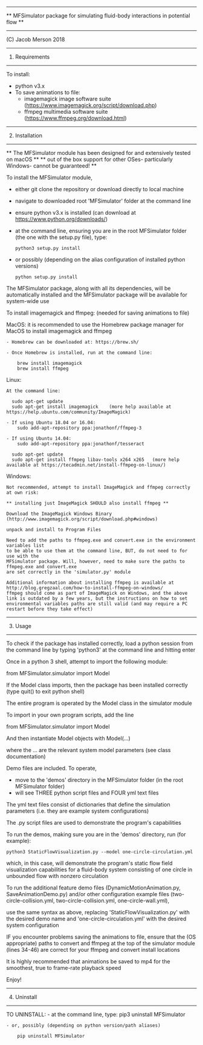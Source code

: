 ***********************************************************************************
**  MFSimulator package for simulating fluid-body interactions in potential flow **
***********************************************************************************

(C) Jacob Merson 2018

***********************************************************************************
1. Requirements
***********************************************************************************

To install:
  - python v3.x
- To save animations to file:
  - imagemagick image software suite      (https://www.imagemagick.org/script/download.php)
  - ffmpeg multimedia software suite      (https://www.ffmpeg.org/download.html)
  
  
***********************************************************************************
2. Installation
***********************************************************************************

** The MFSimulator module has been designed for and extensively tested on macOS **
** out of the box support for other OSes- particularly Windows- cannot be guaranteed! **

To install the MFSimulator module,

  - either git clone the repository or download directly to local machine
  - navigate to downloaded root 'MFSimulator' folder at the command line
  - ensure python v3.x is installed (can download at https://www.python.org/downloads/)
  - at the command line, ensuring you are in the root MFSimulator folder (the one with the setup.py file), type:
        
        python3 setup.py install
        
  - or possibly (depending on the alias configuration of installed python versions)
        
        python setup.py install
        
  The MFSimulator package, along with all its dependencies, will be automatically installed
  and the MFSimulator package will be available for system-wide use
  
To install imagemagick and ffmpeg: (needed for saving animations to file)

  MacOS:
    it is recommended to use the Homebrew package manager for MacOS to install
    imagemagick and ffmpeg
    
    - Homebrew can be downloaded at: https://brew.sh/
    
    - Once Homebrew is installed, run at the command line:
        
        brew install imagemagick
        brew install ffmpeg
        
        
  Linux:
    
    At the command line:
    
      sudo apt-get update
      sudo apt-get install imagemagick    (more help available at https://help.ubuntu.com/community/ImageMagick)

    - If using Ubuntu 18.04 or 16.04:
        sudo add-apt-repository ppa:jonathonf/ffmpeg-3
      
    - If using Ubuntu 14.04:
        sudo add-apt-repository ppa:jonathonf/tesseract
        
      sudo apt-get update
      sudo apt-get install ffmpeg libav-tools x264 x265   (more help available at https://tecadmin.net/install-ffmpeg-on-linux/)
      
      
  Windows:
  
    Not recommended, attempt to install ImageMagick and ffmpeg correctly at own risk:
    
    ** installing just ImageMagick SHOULD also install ffmpeg **
    
    Download the ImageMagick Windows Binary (http://www.imagemagick.org/script/download.php#windows)
    
    unpack and install to Program Files
    
    Need to add the paths to ffmpeg.exe and convert.exe in the environment variables list
    to be able to use them at the command line, BUT, do not need to for use with the
    MFSimulator package. Will, however, need to make sure the paths to ffmpeg.exe and convert.exe
    are set correctly in the 'simulator.py' module
    
    Additional information about installing ffmpeg is available at http://blog.gregzaal.com/how-to-install-ffmpeg-on-windows/
    ffmpeg should come as part of ImageMagick on Windows, and the above link is outdated by a few years, but the instructions on how to set environmental variables paths are still valid (and may require a PC restart before they take effect)
    
    
***********************************************************************************
3. Usage
***********************************************************************************
      
To check if the package has installed correctly, load a python session from the command line
by typing 'python3' at the command line and hitting enter

Once in a python 3 shell, attempt to import the following module:

  from MFSimulator.simulator import Model
  
If the Model class imports, then the package has been installed correctly (type quit() to exit python shell)

The entire program is operated by the Model class in the simulator module

To import in your own program scripts, add the line
  
  from MFSimulator.simulator import Model
  
And then instantiate Model objects with Model(...)

where the ... are the relevant system model parameters (see class documentation)

Demo files are included. To operate,

  - move to the 'demos' directory in the MFSimulator folder (in the root MFSimulator folder)
  - will see THREE python script files and FOUR yml text files
  
  The yml text files consist of dictionaries that define the simulation parameters
  (i.e. they are example system configurations)
  
  The .py script files are used to demonstrate the program's capabilities
  
  To run the demos, making sure you are in the 'demos' directory, run (for example):
  
    python3 StaticFlowVisualization.py --model one-circle-circulation.yml
  
  which, in this case, will demonstrate the program's static flow field visualization
  capabilities for a fluid-body system consisting of one circle in unbounded flow with
  nonzero circulation
  
  To run the additional feature demo files (DynamicMotionAnimation.py, SaveAnimationDemo.py)
  and/or other configuration example files (two-circle-collision.yml, two-circle-collision.yml, one-circle-wall.yml),
  
  use the same syntax as above, replacing 'StaticFlowVisualization.py' with the desired demo name
  and 'one-circle-circulation.yml' with the desired system configuration
  
  IF you encounter problems saving the animations to file, ensure that the (OS appropriate) paths
  to convert and ffmpeg at the top of the simulator module (lines 34-46) are correct for your
  ffmpeg and convert install locations
  
  It is highly recommended that animations be saved to mp4 for the smoothest, true to frame-rate
  playback speed
  
Enjoy!
  
  
***********************************************************************************
4. Uninstall
***********************************************************************************
  
  TO UNINSTALL:
    - at the command line, type:
        pip3 uninstall MFSimulator
      
    - or, possibly (depending on python version/path aliases)
      
        pip uninstall MFSimulator
      
      
























